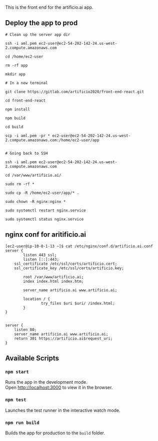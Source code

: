 This is the front end for the artificio.ai app.

## Deploy the app to prod
```
# Clean up the server app dir

ssh -i aml.pem ec2-user@ec2-54-202-142-24.us-west-2.compute.amazonaws.com

cd /home/ec2-user

rm -rf app

mkdir app

# In a new terminal

git clone https://gitlab.com/artificio2020/front-end-react.git

cd front-end-react

npm install

npm build

cd build

scp -i aml.pem -pr * ec2-user@ec2-54-202-142-24.us-west-2.compute.amazonaws.com:/home/ec2-user/app


# Going back to SSH

ssh -i aml.pem ec2-user@ec2-54-202-142-24.us-west-2.compute.amazonaws.com

cd /var/www/artificio.ai/

sudo rm -rf *

sudo cp -R /home/ec2-user/app/* .

sudo chown -R nginx:nginx *

sudo systemctl restart nginx.service

sudo systemctl status nginx.service

```

## nginx conf for aritificio.ai

```
[ec2-user@ip-10-0-1-13 ~]$ cat /etc/nginx/conf.d/artificio.ai.conf
server {
        listen 443 ssl;
        listen [::]:443;
	ssl_certificate /etc/ssl/certs/artificio.cert;
	ssl_certificate_key /etc/ssl/certs/artificio.key;

        root /var/www/artificio.ai;
        index index.html index.htm;

        server_name artificio.ai www.artificio.ai;

        location / {
                try_files $uri $uri/ /index.html;
        }
}


server {
    listen 80;
    server_name artificio.ai www.artificio.ai;
    return 301 https://artificio.ai$request_uri;
}
```


## Available Scripts

### `npm start`

Runs the app in the development mode.<br />
Open [http://localhost:3000](http://localhost:3000) to view it in the browser.

### `npm test`

Launches the test runner in the interactive watch mode.<br />

### `npm run build`

Builds the app for production to the `build` folder.<br />
